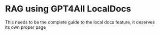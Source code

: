 # RAG using GPT4All LocalDocs

This needs to be the complete guide to the local docs feature, it deserves its own proper page